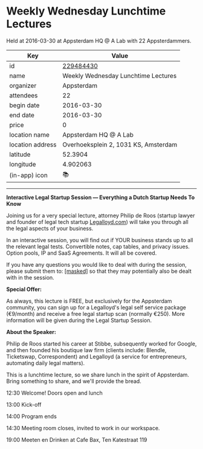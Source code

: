 # Weekly Wednesday Lunchtime Lectures
Held at 2016-03-30 at Appsterdam HQ @ A Lab with 22 Appsterdammers.
        
|Key|Value
|---|---|
|id|[229484430](https://www.meetup.com/appsterdam/events/229484430/)|
|name|Weekly Wednesday Lunchtime Lectures|
|organizer|Appsterdam|
|attendees|22|
|begin date|2016-03-30|
|end date|2016-03-30|
|price|0|
|location name|Appsterdam HQ @ A Lab|
|location address|Overhoeksplein 2, 1031 KS, Amsterdam|
|latitude|52.3904|
|longitude|4.902063|
|(in-app) icon|📚|

---

**Interactive Legal Startup Session — Everything a Dutch Startup Needs To Know**

Joining us for a very special lecture, attorney Philip de Roos (startup lawyer and founder of legal tech startup [Legalloyd.com](http://legalloyd.com/)) will take you through all the legal aspects of your business. 

In an interactive session, you will find out if YOUR business stands up to all the relevant legal tests. Convertible notes, cap tables, and privacy issues. Option pools, IP and SaaS Agreements. It will all be covered. 

If you have any questions you would like to deal with during the session, please submit them to: [[masked]](mailto:[masked]) so that they may potentially also be dealt with in the session.

**Special Offer:**

As always, this lecture is FREE, but exclusively for the Appsterdam community, you can sign up for a Legalloyd's legal self service package (€9/month) and receive a free legal startup scan (normally €250). More information will be given during the Legal Startup Session. 

**About the Speaker:**

Philip de Roos started his career at Stibbe, subsequently worked for Google, and then founded his boutique law firm (clients include: Blendle, Ticketswap, Correspondent) and Legalloyd (a service for entrepreneurs, automating daily legal matters).

This is a lunchtime lecture, so we share lunch in the spirit of Appsterdam. Bring something to share, and we'll provide the bread.

12:30 Welcome! Doors open and lunch

13:00 Kick-off

14:00 Program ends

14:30 Meeting room closes, invited to work in our workspace.

19:00 Meeten en Drinken at Cafe Bax, Ten Katestraat 119


